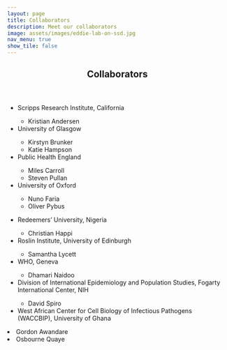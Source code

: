 ```yaml
---
layout: page
title: Collaborators
description: Meet our collaborators
image: assets/images/eddie-lab-on-ssd.jpg
nav_menu: true
show_tile: false
---
```


<!-- Main -->
<div id="main" class="alt">
	<!-- Content -->
	<section id="one">
		<div class="inner">
			<header class="major">
				<h1>Collaborators</h1>
			</header>
			<div class="row 200%">
				<div class="6u 12u$(medium)">
					<ul>
						<li>Scripps Research Institute, California</li>
						<ul>
							<li>Kristian Andersen</li>
						</ul>
						<li>University of Glasgow</li>
						<ul>
							<li>Kirstyn Brunker</li>
							<li>Katie Hampson</li>
						</ul>
						<li>Public Health England</li>
						<ul>
							<li>Miles Carroll</li>
							<li>Steven Pullan</li>
						</ul>
						<li>University of Oxford</li>
						<ul>
							<li>Nuno Faria</li>
							<li>Oliver Pybus</li>
						</ul>
					</ul>
				</div>
				<div class="6u 12u$(medium)">
					<ul>
						<li>Redeemers’ University, Nigeria</li>
						<ul>
							<li>Christian Happi</li>
						</ul>
						<li>Roslin Institute, University of Edinburgh</li>
						<ul>
							<li>Samantha Lycett</li>
						</ul>
						<li>WHO, Geneva</li>
						<ul>
							<li>Dhamari Naidoo</li>
						</ul>
						<li>Division of International Epidemiology and Population Studies, Fogarty International Center, NIH</li>
						<ul>
							<li>David Spiro</li>
						</ul>
						<li>West African Center for Cell Biology of Infectious Pathogens (WACCBIP), University of Ghana</li>
						</ul>
							<li>Gordon Awandare</li>
							<li>Osbourne Quaye</li>
						</ul>
					</ul>				
				</div>
			</div>
		</div>
	</section>
</div>
